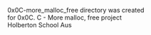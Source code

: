 0x0C-more_malloc_free directory was created  
for 0x0C. C - More malloc, free project  
Holberton School Aus  
